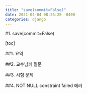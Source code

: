 ```yaml
---
title: "save(commit=False)"
date: 2021-04-04 08:26:28 -0400
categories: django
---
```


#1. save(commit=False)

[toc]

##1. 요약

##2. 교수님께 질문

##3. 시험 문제

##4. NOT NULL constraint failed 에러

